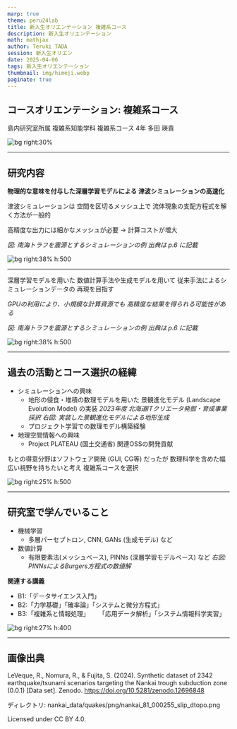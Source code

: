 ```yaml
---
marp: true
theme: peru24lab
title: 新入生オリエンテーション 複雑系コース
description: 新入生オリエンテーション
math: mathjax
author: Teruki TADA
session: 新入生オリエン
date: 2025-04-06
tags: 新入生オリエンテーション
thumbnail: img/himeji.webp
paginate: true
---
```


## コースオリエンテーション: 複雑系コース

島内研究室所属
複雑系知能学科 複雑系コース 4年
多田 瑛貴

![bg right:30%](img/himeji.webp)

---

## 研究内容

**物理的な意味を付与した深層学習モデルによる
津波シミュレーションの高速化**

津波シミュレーションは
空間を区切るメッシュ上で
流体現象の支配方程式を解く方法が一般的

高精度な出力には細かなメッシュが必要
→ 計算コストが増大

*図: 南海トラフを震源とするシミュレーションの例
出典は p.6 に記載*

![bg right:38% h:500](img/nankai_81_000255_slip_dtopo.webp)

---

深層学習モデルを用いた
数値計算手法や生成モデルを用いて
従来手法によるシミュレーションデータの
再現を目指す

*GPUの利用により、小規模な計算資源でも
高精度な結果を得られる可能性がある*

*図: 南海トラフを震源とするシミュレーションの例
出典は p.6 に記載*

![bg right:38% h:500](img/nankai_81_000255_slip_dtopo.webp)

---

## 過去の活動とコース選択の経緯

- シミュレーションへの興味
    - 地形の侵食・堆積の数理モデルを用いた
    景観進化モデル (Landscape Evolution Model) の実装
  *2023年度 北海道ITクリエータ発掘・育成事業 採択*
  *右図: 実装した景観進化モデルによる地形生成*
  - プロジェクト学習での数理モデル構築経験
- 地理空間情報への興味
  - Project PLATEAU (国土交通省) 関連OSSの開発貢献

もとの得意分野はソフトウェア開発 (GUI, CG等) だったが
数理科学を含めた幅広い視野を持ちたいと考え
複雑系コースを選択

![bg right:25% h:500](img/terrain.webp)


---

## 研究室で学んでいること

- 機械学習
  - 多層パーセプトロン, CNN, GANs (生成モデル) など
- 数値計算
  - 有限要素法(メッシュベース),
  PINNs (深層学習モデルベース) など
  *右図: PINNsによるBurgers方程式の数値解*

**関連する講義**
- B1:「データサイエンス入門」
- B2:「力学基礎」「確率論」「システムと微分方程式」
- B3:「複雑系と情報処理」
&emsp; 「応用データ解析」「システム情報科学実習」

![bg right:27% h:400](img/burgers.webp)

---

## 画像出典

LeVeque, R., Nomura, R., & Fujita, S. (2024). Synthetic dataset of 2342 earthquake/tsunami scenarios targeting the Nankai trough subduction zone (0.0.1) [Data set]. Zenodo. https://doi.org/10.5281/zenodo.12696848

ディレクトリ: nankai_data/quakes/png/nankai_81_000255_slip_dtopo.png

Licensed under CC BY 4.0.